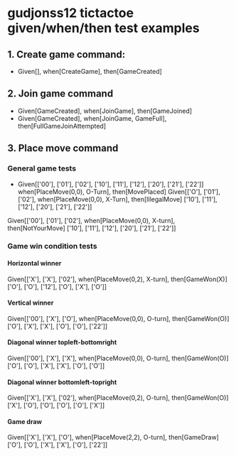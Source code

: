 # gudjonss12 tictactoe given/when/then test examples #

## 1. Create game command: ##
- Given[], when[CreateGame], then[GameCreated]

## 2. Join game command ##
- Given[GameCreated], when[JoinGame], then[GameJoined]
- Given[GameCreated], when[JoinGame, GameFull], then[FullGameJoinAttempted]

## 3. Place move command ##
### General game tests ###
- Given[['00'], ['01'], ['02'], 
      ['10'], ['11'], ['12'],
      ['20'], ['21'], ['22']]
      when[PlaceMove(0,0), O-Turn], then[MovePlaced]
Given[['O'], ['01'], ['02'], when[PlaceMove(0,0), X-Turn], then[IllegalMove]
      ['10'], ['11'], ['12'],
      ['20'], ['21'], ['22']]

Given[['00'], ['01'], ['02'], when[PlaceMove(0,0), X-turn], then[NotYourMove]
      ['10'], ['11'], ['12'],
      ['20'], ['21'], ['22']]

### Game win condition tests ###
#### Horizontal winner ####
Given[['X'], ['X'], ['02'], when[PlaceMove(0,2), X-turn], then[GameWon(X)]
      ['O'], ['O'], ['12'],
      ['O'], ['X'], ['O']]

#### Vertical winner ####        
Given[['00'], ['X'], ['O'], when[PlaceMove(0,0), O-turn], then[GameWon(O)]
      ['O'], ['X'], ['X'],
      ['O'], ['O'], ['22']]        

#### Diagonal winner topleft-bottomright
Given[['00'], ['X'], ['X'], when[PlaceMove(0,0), O-turn], then[GameWon(O)]
      ['O'], ['O'], ['X'],
      ['X'], ['O'], ['O']]

#### Diagonal winner bottomleft-topright
Given[['X'], ['X'], ['02'], when[PlaceMove(0,2), O-turn], then[GameWon(O)]
      ['X'], ['O'], ['O'],
      ['O'], ['O'], ['X']]

#### Game draw ####

Given[['X'], ['X'], ['O'], when[PlaceMove(2,2), O-turn], then[GameDraw]
      ['O'], ['O'], ['X'],
      ['X'], ['O'], ['22']]        
